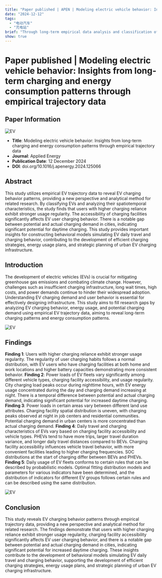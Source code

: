 ```yaml
---
title: "Paper published | APEN | Modeling electric vehicle behavior: Insights from long-term charging and energy consumption patterns through empirical trajectory data"
date: "2024-12-12"
tags:
  - "电动汽车"
  - "充电站"
brief: "Through long-term empirical data analysis and classification of charging behaviors of different types of electric vehicles, reveal the regular charging patterns and potential demand of electric vehicles in spatial and temporal dimensions"
show: true
---
```


# Paper published | Modeling electric vehicle behavior: Insights from long-term charging and energy consumption patterns through empirical trajectory data

## Paper Information

![EV](../posts/images/paper.png)

- **Title**: Modeling electric vehicle behavior: Insights from long-term charging and energy consumption patterns through empirical trajectory data
- **Journal**: Applied Energy
- **Publication Date**: 12 December 2024
- **DOI**: doi.org/10.1016/j.apenergy.2024.125066

## Abstract
This study utilizes empirical EV trajectory data to reveal EV charging behavior patterns, providing a new perspective and analytical method for related research. By classifying EVs and analyzing their spatiotemporal characteristics, the study finds that users with higher charging reliance exhibit stronger usage regularity. The accessibility of charging facilities significantly affects EV user charging behavior. There is a notable gap between potential and actual charging demand in cities, indicating significant potential for daytime charging. This study provides important insights for constructing behavioral models simulating EV daily travel and charging behavior, contributing to the development of efficient charging strategies, energy usage plans, and strategic planning of urban EV charging infrastructure.

## Introduction
The development of electric vehicles (EVs) is crucial for mitigating greenhouse gas emissions and combating climate change. However, challenges such as insufficient charging infrastructure, long wait times, high costs, and power demands continue to hinder their widespread adoption. Understanding EV charging demand and user behavior is essential for effectively designing infrastructure. This study aims to fill research gaps by analyzing EV charging behavior, energy usage, and potential charging demand using empirical EV trajectory data, aiming to reveal long-term charging patterns and energy consumption patterns.

![EV](../posts/images/1.png)

## Findings
**Finding 1**: Users with higher charging reliance exhibit stronger usage regularity. The regularity of user charging habits follows a normal distribution, with EV users who have charging facilities at both home and work locations and higher battery capacities demonstrating more consistent behavior.
**Finding 2**: Power loads of EV fleets vary significantly among different vehicle types, charging facility accessibility, and usage regularity. City charging load peaks occur during nighttime hours, with EV energy usage concentrated during the day and charging demand increasing at night. There is a temporal difference between potential and actual charging demand, indicating significant potential for increased daytime charging.
**Finding 3**: Power loads in certain areas vary between different land use attributes. Charging facility spatial distribution is uneven, with charging peaks observed at night in job centers and residential communities. Potential charging demand in urban centers is more concentrated than actual charging demand.
**Finding 4**: Daily travel and charging characteristics of EVs vary based on charging facility accessibility and vehicle types. PHEVs tend to have more trips, larger travel duration variance, and longer daily travel distances compared to BEVs. Charging facility accessibility influences vehicle travel behavior, with more convenient facilities leading to higher charging frequencies. SOC distributions at the start of charging differ between BEVs and PHEVs.
**Finding 5**: Daily usage of EV fleets conforms to certain rules that can be described by probabilistic models. Optimal fitting distribution models and parameters for various indicators have been determined, and the distribution of indicators for different EV groups follows certain rules and can be described using the same distribution.

![EV](../posts/images/2.png)

## Conclusion
This study reveals EV charging behavior patterns through empirical trajectory data, providing a new perspective and analytical method for related research. The findings demonstrate that users with higher charging reliance exhibit stronger usage regularity, charging facility accessibility significantly affects EV user charging behavior, and there is a notable gap between potential and actual charging demand in cities, indicating significant potential for increased daytime charging. These insights contribute to the development of behavioral models simulating EV daily travel and charging behavior, supporting the development of efficient charging strategies, energy usage plans, and strategic planning of urban EV charging infrastructure.
